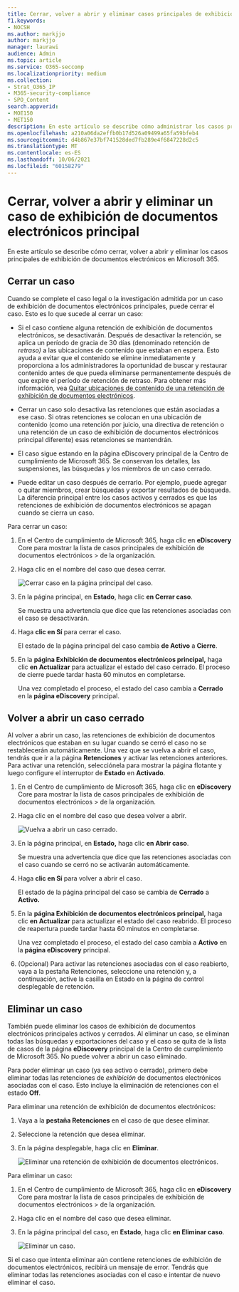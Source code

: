 ```yaml
---
title: Cerrar, volver a abrir y eliminar casos principales de exhibición de documentos electrónicos
f1.keywords:
- NOCSH
ms.author: markjjo
author: markjjo
manager: laurawi
audience: Admin
ms.topic: article
ms.service: O365-seccomp
ms.localizationpriority: medium
ms.collection:
- Strat_O365_IP
- M365-security-compliance
- SPO_Content
search.appverid:
- MOE150
- MET150
description: En este artículo se describe cómo administrar los casos principales de exhibición de documentos electrónicos. Esto incluye cerrar un caso, volver a abrir un caso cerrado y eliminar un caso.
ms.openlocfilehash: a210a06da2effb0b17d526a09499a65fa59bfeb4
ms.sourcegitcommit: d4b867e37bf741528ded7fb289e4f6847228d2c5
ms.translationtype: MT
ms.contentlocale: es-ES
ms.lasthandoff: 10/06/2021
ms.locfileid: "60158279"
---
```

# <a name="close-reopen-and-delete-a-core-ediscovery-case"></a>Cerrar, volver a abrir y eliminar un caso de exhibición de documentos electrónicos principal

En este artículo se describe cómo cerrar, volver a abrir y eliminar los casos principales de exhibición de documentos electrónicos en Microsoft 365.

## <a name="close-a-case"></a>Cerrar un caso

Cuando se complete el caso legal o la investigación admitida por un caso de exhibición de documentos electrónicos principales, puede cerrar el caso. Esto es lo que sucede al cerrar un caso:
  
- Si el caso contiene alguna retención de exhibición de documentos electrónicos, se desactivarán. Después de desactivar la retención, se aplica un período de gracia de 30 días (denominado retención de *retraso)* a las ubicaciones de contenido que estaban en espera. Esto ayuda a evitar que el contenido se elimine inmediatamente y proporciona a los administradores la oportunidad de buscar y restaurar contenido antes de que pueda eliminarse permanentemente después de que expire el período de retención de retraso. Para obtener más información, vea [Quitar ubicaciones de contenido de una retención de exhibición de documentos electrónicos](create-ediscovery-holds.md#removing-content-locations-from-an-ediscovery-hold).

- Cerrar un caso solo desactiva las retenciones que están asociadas a ese caso. Si otras retenciones se colocan en una ubicación de contenido (como una retención por juicio, una directiva de retención o una retención de un caso de exhibición de documentos electrónicos principal diferente) esas retenciones se mantendrán.

- El caso sigue estando en la página eDiscovery principal de la Centro de cumplimiento de Microsoft 365. Se conservan los detalles, las suspensiones, las búsquedas y los miembros de un caso cerrado.

- Puede editar un caso después de cerrarlo. Por ejemplo, puede agregar o quitar miembros, crear búsquedas y exportar resultados de búsqueda. La diferencia principal entre los casos activos y cerrados es que las retenciones de exhibición de documentos electrónicos se apagan cuando se cierra un caso.

Para cerrar un caso:
  
1. En el Centro de cumplimiento de Microsoft 365, haga clic en **eDiscovery** Core para mostrar la lista de casos principales de exhibición de documentos electrónicos  >   de la organización.

2. Haga clic en el nombre del caso que desea cerrar.

   ![Cerrar caso en la página principal del caso.](../media/eDiscoveryCaseHomePage.png)

3. En la página principal, en **Estado**, haga clic **en Cerrar caso**.

    Se muestra una advertencia que dice que las retenciones asociadas con el caso se desactivarán.

4. Haga **clic en Sí** para cerrar el caso.

    El estado de la página principal del caso cambia **de Activo** a **Cierre**.

5. En la **página Exhibición de documentos electrónicos principal,** haga clic **en Actualizar** para actualizar el estado del caso cerrado. El proceso de cierre puede tardar hasta 60 minutos en completarse.

    Una vez completado el proceso, el estado del caso cambia a **Cerrado** en la **página eDiscovery** principal.

## <a name="reopen-a-closed-case"></a>Volver a abrir un caso cerrado

Al volver a abrir un caso, las retenciones de exhibición de documentos electrónicos que estaban en su lugar cuando se cerró el caso no se restablecerán automáticamente. Una vez que se vuelva a abrir el caso, tendrás que ir a la página **Retenciones** y activar las retenciones anteriores. Para activar una retención, selecciónela para mostrar la página flotante y luego configure el interruptor de **Estado** en **Activado**.
  
1. En el Centro de cumplimiento de Microsoft 365, haga clic en **eDiscovery** Core para mostrar la lista de casos principales de exhibición de documentos electrónicos  >   de la organización.

2. Haga clic en el nombre del caso que desea volver a abrir.

   ![Vuelva a abrir un caso cerrado.](../media/eDiscoveryCaseHomePageReopen.png)

3. En la página principal, en **Estado,** haga clic **en Abrir caso**.

    Se muestra una advertencia que dice que las retenciones asociadas con el caso cuando se cerró no se activarán automáticamente.

4. Haga **clic en Sí** para volver a abrir el caso.

    El estado de la página principal del caso se cambia de **Cerrado** a **Activo.**

5. En la **página Exhibición de documentos electrónicos principal,** haga clic **en Actualizar** para actualizar el estado del caso reabrido. El proceso de reapertura puede tardar hasta 60 minutos en completarse. 

    Una vez completado el proceso, el estado del caso cambia a **Activo** en la **página eDiscovery** principal.

6. (Opcional) Para activar las retenciones asociadas con  el caso reabierto, vaya a la  pestaña Retenciones, seleccione una retención y, a continuación, active la casilla en Estado en la página de control desplegable de retención.
  
## <a name="delete-a-case"></a>Eliminar un caso

También puede eliminar los casos de exhibición de documentos electrónicos principales activos y cerrados. Al eliminar un caso, se eliminan todas las búsquedas y exportaciones del caso y el caso se quita de la lista de casos de la página **eDiscovery** principal de la Centro de cumplimiento de Microsoft 365. No puede volver a abrir un caso eliminado.

Para poder eliminar un caso (ya sea activo o cerrado), primero debe eliminar todas las retenciones de *exhibición* de documentos electrónicos asociadas con el caso. Esto incluye la eliminación de retenciones con el estado **Off**. 

Para eliminar una retención de exhibición de documentos electrónicos:

1. Vaya a la **pestaña Retenciones** en el caso de que desee eliminar.

2. Seleccione la retención que desea eliminar.

3. En la página desplegable, haga clic en **Eliminar**.

      ![Eliminar una retención de exhibición de documentos electrónicos.](../media/DeleteeDiscoveryHold.png)

Para eliminar un caso:

1. En el Centro de cumplimiento de Microsoft 365, haga clic en **eDiscovery** Core para mostrar la lista de casos principales de exhibición de documentos electrónicos  >   de la organización.

2. Haga clic en el nombre del caso que desea eliminar.

3. En la página principal del caso, en **Estado**, haga clic **en Eliminar caso**.

      ![Eliminar un caso.](../media/eDiscoveryCaseHomePageDelete.png)

Si el caso que intenta eliminar aún contiene retenciones de exhibición de documentos electrónicos, recibirá un mensaje de error. Tendrás que eliminar todas las retenciones asociadas con el caso e intentar de nuevo eliminar el caso.
